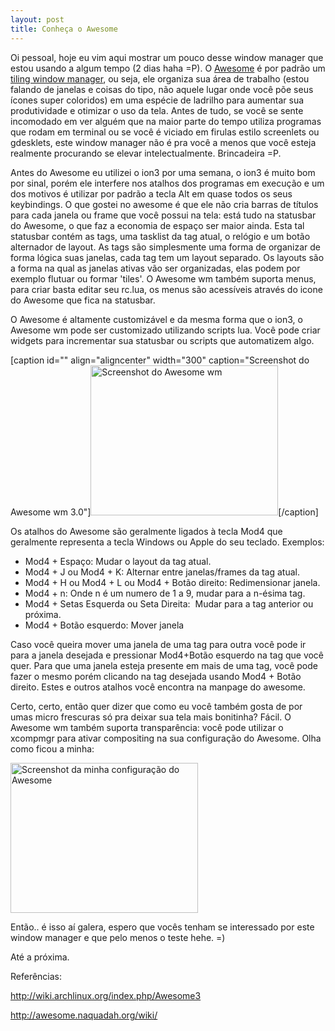 ```yaml
---
layout: post
title: Conheça o Awesome
---
```


Oi pessoal, hoje eu vim aqui mostrar um pouco desse window manager que estou usando a algum tempo (2 dias haha =P). O <a href="http://awesome.naquadah.org/">Awesome</a> é por padrão um <a href="http://en.wikipedia.org/wiki/Tiling_window_manager">tiling window manager</a>, ou seja, ele organiza sua área de trabalho (estou falando de janelas e coisas do tipo, não aquele lugar onde você põe seus ícones super coloridos) em uma espécie de ladrilho para aumentar sua produtividade e otimizar o uso da tela. Antes de tudo, se você se sente incomodado em ver alguém que na maior parte do tempo utiliza programas que rodam em terminal ou se você é viciado em firulas estilo screenlets ou gdesklets, este window manager não é pra você a menos que você esteja realmente procurando se elevar intelectualmente. Brincadeira =P.

Antes do Awesome eu utilizei o ion3 por uma semana, o ion3 é muito bom por sinal, porém ele interfere nos atalhos dos programas em execução e um dos motivos é utilizar por padrão a tecla Alt em quase todos os seus keybindings. O que gostei no awesome é que ele não cria barras de títulos para cada janela ou frame que você possui na tela: está tudo na statusbar do Awesome, o que faz a economia de espaço ser maior ainda. Esta tal statusbar contém as tags, uma tasklist da tag atual, o relógio e um botão alternador de layout. As tags são simplesmente uma forma de organizar de forma lógica suas janelas, cada tag tem um layout separado. Os layouts são a forma na qual as janelas ativas vão ser organizadas, elas podem por exemplo flutuar ou formar 'tiles'. O Awesome wm também suporta menus, para criar basta editar seu rc.lua, os menus são acessíveis através do icone do Awesome que fica na statusbar.

O Awesome é altamente customizável e da mesma forma que o ion3, o Awesome wm pode ser customizado utilizando scripts lua. Você pode criar widgets para incrementar sua statusbar ou scripts que automatizem algo.

[caption id="" align="aligncenter" width="300" caption="Screenshot do Awesome wm 3.0"]<a href="http://awesome.naquadah.org/images/screen.png"><img title="Screenshot" src="http://awesome.naquadah.org/index/320x240-screen.png" alt="Screenshot do Awesome wm" width="300" height="240" /></a>[/caption]

Os atalhos do Awesome são geralmente ligados à tecla Mod4 que geralmente representa a tecla Windows ou Apple do seu teclado. Exemplos:

* Mod4 + Espaço: Mudar o layout da tag atual.
* Mod4 + J ou Mod4 + K: Alternar entre janelas/frames da tag atual.
* Mod4 + H ou Mod4 + L ou Mod4 + Botão direito: Redimensionar janela.
* Mod4 + n: Onde n é um numero de 1 a 9, mudar para a n-ésima tag.
* Mod4 + Setas Esquerda ou Seta Direita:  Mudar para a tag anterior ou próxima.
* Mod4 + Botão esquerdo: Mover janela

Caso você queira mover uma janela de uma tag para outra você pode ir para a janela desejada e pressionar Mod4+Botão esquerdo na tag que você quer. Para que uma janela esteja presente em mais de uma tag, você pode fazer o mesmo porém clicando na tag desejada usando Mod4 + Botão direito. Estes e outros atalhos você encontra na manpage do awesome.

Certo, certo, então quer dizer que como eu você também gosta de por umas micro frescuras só pra deixar sua tela mais bonitinha? Fácil. O Awesome wm também suporta transparência: você pode utilizar o xcompmgr para ativar compositing na sua configuração do Awesome. Olha como ficou a minha:

<a href="http://enygmata.files.wordpress.com/2009/04/screenie.jpg"><img class="size-medium wp-image-58" title="Screenshot da minha configuração do Awesome" src="http://enygmata.files.wordpress.com/2009/04/screenie.jpg?w=300" alt="Screenshot da minha configuração do Awesome" width="300" height="240" /></a>

Então.. é isso aí galera, espero que vocês tenham se interessado por este window manager e que pelo menos o teste hehe. =)

Até a próxima.

Referências:

<a title="Archlinux Wiki" href="http://wiki.archlinux.org/index.php/Awesome3">http://wiki.archlinux.org/index.php/Awesome3</a>

<a title="Wiki do Awesome window manager" href="http://awesome.naquadah.org/wiki/">http://awesome.naquadah.org/wiki/</a>
